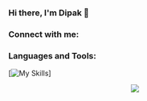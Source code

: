 ### Hi there, I'm Dipak 👋

### Connect with me:

### Languages and Tools:

[![My Skills](https://skillicons.dev/icons?i=solidity,js,react,redux,html,css,mongodb,mysql,nodejs)]
<!-- <img height="32" width="32" src="https://cdn.jsdelivr.net/npm/simple-icons@v8/icons/solidity.svg" />
<img height="32" width="32" src="https://cdn.jsdelivr.net/npm/simple-icons@v8/icons/javascript.svg" />
<img height="32" width="32" src="https://cdn.jsdelivr.net/npm/simple-icons@v8/icons/react.svg" />
<img height="32" width="32" src="https://cdn.jsdelivr.net/npm/simple-icons@v8/icons/redux.svg" />
<img height="32" width="32" src="https://cdn.jsdelivr.net/npm/simple-icons@v8/icons/nodedotjs.svg" /> -->
<!-- <img height="32" width="32" src="https://cdn.jsdelivr.net/npm/simple-icons@v8/icons/nodedotjs.svg" /> -->
<!-- <img height="32" width="32" src="https://cdn.jsdelivr.net/npm/simple-icons@v8/icons/nodedotjs.svg" /> -->

<p align="center">
  <a href="https://github.com/dipaktapase">
    <img src="https://komarev.com/ghpvc/?username=dipaktapase&color=blue&style=flat)" />
  </a>
</p>
<!--
**dipaktapase/dipaktapase** is a ✨ _special_ ✨ repository because its `README.md` (this file) appears on your GitHub profile.

Here are some ideas to get you started:

- 🔭 I’m currently working on ...
- 🌱 I’m currently learning ...
- 👯 I’m looking to collaborate on ...
- 🤔 I’m looking for help with ...
- 💬 Ask me about ...
- 📫 How to reach me: ...
- 😄 Pronouns: ...
- ⚡ Fun fact: ...
-->
